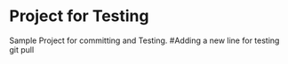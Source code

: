 Project for Testing
===================
Sample Project for committing and Testing.
#Adding a new line for testing git pull
